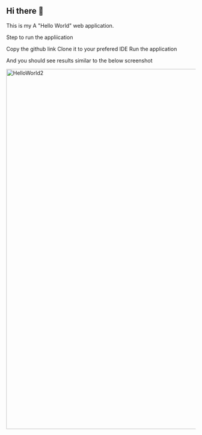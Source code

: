 ## Hi there 👋

This is my A "Hello World" web application.

Step to run the appliication

Copy the github link
Clone it to your prefered IDE
Run the application

And you should see results similar to the below screenshot

<img width="959" alt="HelloWorld2" src="https://github.com/user-attachments/assets/ebdf2ecf-5b63-47ae-a18d-1cb27bf31323" />

